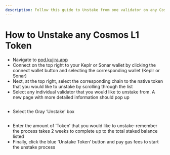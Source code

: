```yaml
---
description: Follow this guide to Unstake from one validator on any Cosmos L1.
---
```


# How to Unstake any Cosmos L1 Token

* Navigate to [pod.kujira.app](https://pod.kujira.app/)
* Connect on the top right to your Keplr or Sonar wallet by clicking the connect wallet button and selecting the corresponding wallet (Keplr or Sonar)
* Next, at the top right, select the corresponding chain to the native token that you would like to unstake by scrolling through the list
* Select any individual validator that you would like to unstake from. A new page with more detailed information should pop up

<figure><img src="https://lh4.googleusercontent.com/Gmt9ybk6x10ZhWSudTsA-5WGB7d1i7yCEeu9N5MJEZ0OEXReG74KisDsuY0VGEUa0xMdrSQ1vEOOPSdFOoXKbnn1_qDy1E1oYmTLYYqonzua4UBTrH5MPmDW5XCoRZOM1-c7BGy3TS0nOzMzPwqXpA4" alt=""><figcaption></figcaption></figure>

* Select the Gray ‘Unstake’ box

<figure><img src="https://lh6.googleusercontent.com/b8Lo5QvZSrnp0wN9Si7L4Y32SNJ2nibFSl2eFPolq2x5D4j-3FhknyvdjmYGIuw7XPFgPetzo_4rs8XueOmLMLr3mQKWw9RAcQTEBg-mWdvX1bvGp4sCVYwsIyTfA9yXSMVKAfphPJmRcdv6dKdy66Q" alt=""><figcaption></figcaption></figure>

* Enter the amount of ‘Token’ that you would like to unstake–remember the process takes 2 weeks to complete up to the total staked balance listed
* Finally, click the blue ‘Unstake Token’ button and pay gas fees to start the unstake process
